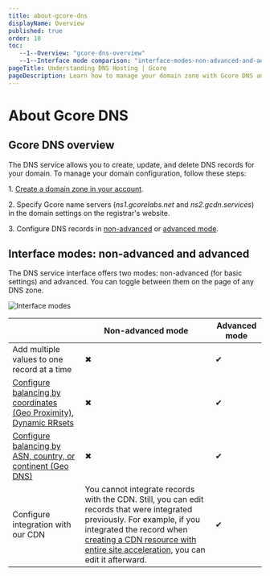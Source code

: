 ```yaml
---
title: about-gcore-dns
displayName: Overview
published: true
order: 10
toc:
   --1--Overview: "gcore-dns-overview"
   --1--Interface mode comparison: "interface-modes-non-advanced-and-advanced"
pageTitle: Understanding DNS Hosting | Gcore 
pageDescription: Learn how to manage your domain zone with Gcore DNS and what are two interface modes.
---
```


# About Gcore DNS

## Gcore DNS overview

The DNS service allows you to create, update, and delete DNS records for your domain. To manage your domain configuration, follow these steps:

1\. <a href="https://gcore.com/docs/dns/manage-a-dns-zone" target="_blank">Create a domain zone in your account</a>.  

2\. Specify Gcore name servers (*ns1.gcorelabs.net* and *ns2.gcdn.services*) in the domain settings on the registrar's website.  

3\. Configure DNS records in <a href="https://gcore.com/docs/dns/dns-records/manage-dns-records-non-advanced-interface-mode" target="_blank">non-advanced</a> or <a href="https://gcore.com/docs/dns/dns-records/manage-dns-records-advanced-interface-mode-with-balancing" target="_blank">advanced mode</a>. 

## Interface modes: non-advanced and advanced

The DNS service interface offers two modes: non-advanced (for basic settings) and advanced. You can toggle between them on the page of any DNS zone.

<img src="https://assets.gcore.pro/docs/dns/about-gcore-dns/12990176402705.png" alt="Interface modes">

|                                                              | Non-advanced mode                                                                                                                                                                                                                        | Advanced mode  | 
|--------------------------------------------------------------|------------------------------------------------------------------------------------------------------------------------------------------------------------------------------------------------------------------------------------------|----------------|
| Add multiple values to one record at a time                  | ✖                                                                                                                                                                                                                                        | ✔              | 
| <a href="https://gcore.com/docs/dns/dns-records/manage-dns-records-advanced-interface-mode-with-balancing#balancing-by-coordinates-geo-proximity" target="_blank">Configure balancing by coordinates (Geo Proximity)</a>, <a href="https://api.gcore.com/docs/dns#tag/RRsets/operation/CreateRRSet" target="_blank">Dynamic RRsets</a>            | ✖                                                                                                                                                                                                                                        | ✔              |  
| <a href="https://gcore.com/docs/dns/dns-records/manage-dns-records-advanced-interface-mode-with-balancing#balancing-by-asn-country--or-continent--geo-dns" target="_blank">Configure balancing by ASN, country, or continent (Geo DNS)</a>  | ✖                                                                                                                                                                                                                                        | ✔              |   
| Configure integration with our CDN                           | You cannot integrate records with the CDN. Still, you can edit records that were integrated previously. For example, if you integrated the record when <a href="https://gcore.com/docs/cdn/getting-started/create-a-cdn-resource/create-a-cdn-resource-for-the-entire-site" target="_blank">creating a CDN resource with entire site acceleration</a>, you can edit it afterward. | ✔              | 